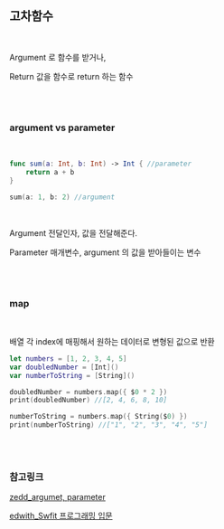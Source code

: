 ## 고차함수

<br/>

Argument 로 함수를 받거나,

Return 값을 함수로 return 하는 함수

<br/>

<br/>

### argument vs parameter

<br/>

```swift
func sum(a: Int, b: Int) -> Int { //parameter
    return a + b
}

sum(a: 1, b: 2) //argument

```

<br/>

Argument 전달인자, 값을 전달해준다.

Parameter 매개변수, argument 의 값을 받아들이는 변수 

<br/>

<br/>

### map

<br/>

배열 각 index에 매핑해서 원하는 데이터로 변형된 값으로 반환

```swift
let numbers = [1, 2, 3, 4, 5]
var doubledNumber = [Int]()
var numberToString = [String]()

doubledNumber = numbers.map({ $0 * 2 })
print(doubledNumber) //[2, 4, 6, 8, 10]

numberToString = numbers.map({ String($0) })
print(numberToString) //["1", "2", "3", "4", "5"]
```

<br/>

<br/>









### 참고링크

[zedd_argumet, parameter](https://zeddios.tistory.com/403)

[edwith_Swfit 프로그래밍 입문](https://www.edwith.org/boostcamp_ios/lecture/11285)